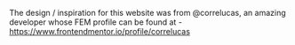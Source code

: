 The design / inspiration for this website was from @correlucas, an amazing developer whose FEM profile can be found at - https://www.frontendmentor.io/profile/correlucas